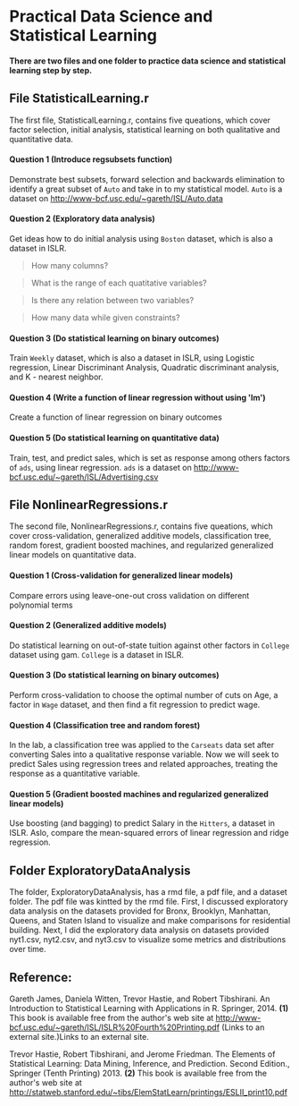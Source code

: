 # Practical Data Science and Statistical Learning

#### There are two files and one folder to practice data science and statistical learning step by step. 



## File StatisticalLearning.r
The first file, StatisticalLearning.r, contains five queations, which cover factor selection, initial analysis, statistical learning on both qualitative and quantitative data. 


#### Question 1 (Introduce regsubsets function)
Demonstrate best subsets, forward selection and backwards elimination to identify a great subset of `Auto` and take in to my statistical model. `Auto` is a dataset on http://www-bcf.usc.edu/~gareth/ISL/Auto.data


#### Question 2 (Exploratory data analysis)
Get ideas how to do initial analysis using `Boston` dataset, which is also a dataset in ISLR.

> How many columns?

> What is the range of each quatitative variables?

> Is there any relation between two variables?

> How many data while given constraints?


#### Question 3 (Do statistical learning on binary outcomes)
Train `Weekly` dataset, which is also a dataset in ISLR, using Logistic regression, Linear Discriminant Analysis, Quadratic discriminant analysis, and K - nearest neighbor.


#### Question 4 (Write a function of linear regression without using 'lm') 
Create a function of linear regression on binary outcomes


#### Question 5 (Do statistical learning on quantitative data)
Train, test, and predict sales, which is set as response among others factors of `ads`, using linear regression. `ads` is a dataset on http://www-bcf.usc.edu/~gareth/ISL/Advertising.csv




## File NonlinearRegressions.r
The second file, NonlinearRegressions.r, contains five queations, which cover cross-validation, generalized additive models, classification tree, random forest, gradient boosted machines, and regularized generalized linear models on quantitative data. 


#### Question 1 (Cross-validation for generalized linear models)
Compare errors using leave-one-out cross validation on different polynomial terms 


#### Question 2 (Generalized additive models)
Do statistical learning on out-of-state tuition against other factors in `College` dataset using gam. `College` is a dataset in ISLR.


#### Question 3 (Do statistical learning on binary outcomes)
Perform cross-validation to choose the optimal number of cuts on Age, a factor in `Wage` dataset, and then find a fit regression to predict wage.


#### Question 4 (Classification tree and random forest) 
In the lab, a classification tree was applied to the `Carseats` data set after converting Sales into a qualitative response variable. Now we will seek to predict Sales using regression trees and related approaches, treating the response as a quantitative variable.


#### Question 5 (Gradient boosted machines and regularized generalized linear models)
Use boosting (and bagging) to predict Salary in the `Hitters`, a dataset in ISLR. Aslo, compare the mean-squared errors of linear regression and ridge regression. 



## Folder ExploratoryDataAnalysis
The folder, ExploratoryDataAnalysis, has a rmd file, a pdf file, and a dataset folder. The pdf file was kintted by the rmd file. First, I discussed exploratory data analysis on the datasets provided for Bronx, Brooklyn, Manhattan, Queens, and Staten Island to visualize and make comparisons for residential building. Next, I did the exploratory data analysis on datasets provided nyt1.csv, nyt2.csv, and nyt3.csv to visualize some metrics and distributions over time.



## Reference: 

Gareth James, Daniela Witten, Trevor Hastie, and Robert Tibshirani. An Introduction to Statistical Learning with Applications in R. Springer, 2014. **(1)**
This book is available free from the author's web site at http://www-bcf.usc.edu/~gareth/ISL/ISLR%20Fourth%20Printing.pdf (Links to an external site.)Links to an external site. 


Trevor Hastie, Robert Tibshirani, and Jerome Friedman. The Elements of Statistical Learning: Data Mining, Inference, and Prediction. Second Edition., Springer (Tenth Printing) 2013. **(2)**
This book is available free from the author's web site at http://statweb.stanford.edu/~tibs/ElemStatLearn/printings/ESLII_print10.pdf

